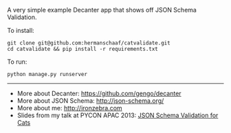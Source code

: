 A very simple example Decanter app that shows off JSON Schema Validation.

To install:

    git clone git@github.com:hermanschaaf/catvalidate.git
    cd catvalidate && pip install -r requirements.txt

To run:

    python manage.py runserver

-----------

 - More about Decanter: https://github.com/gengo/decanter
 - More about JSON Schema: http://json-schema.org/
 - More about me: http://ironzebra.com
 - Slides from my talk at PYCON APAC 2013: [JSON Schema Validation for Cats](http://www.slideshare.net/hermanschaaf/json-schema-validation-pycon-apac)
